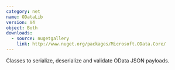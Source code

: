```yaml
---
category: net
name: ODataLib
version: V4
object: Both
downloads:
  - source: nugetgallery
    link: http://www.nuget.org/packages/Microsoft.OData.Core/
---
```

Classes to serialize, deserialize and validate OData JSON payloads.
